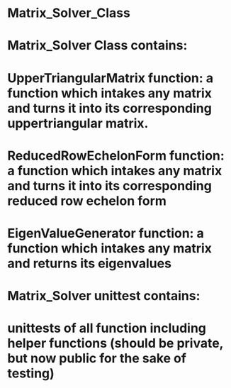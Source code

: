 # Matrix_Solver_Class



# Matrix_Solver Class contains:

# UpperTriangularMatrix function: a function which intakes any matrix and turns it into its corresponding uppertriangular matrix.


# ReducedRowEchelonForm function: a function which intakes any matrix and turns it into its corresponding reduced row echelon form

# EigenValueGenerator function: a function which intakes any matrix and returns its eigenvalues





# Matrix_Solver unittest contains:

# unittests of all function including helper functions (should be private, but now public for the sake of testing)
